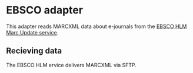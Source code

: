 # EBSCO adapter

This adapter reads MARCXML data about e-journals from the [EBSCO HLM Marc Update service](https://connect.ebsco.com/s/article/HLM-MARC-Updates-service?language=en_US).

## Recieving data

The EBSCO HLM ervice delivers MARCXML via SFTP.
